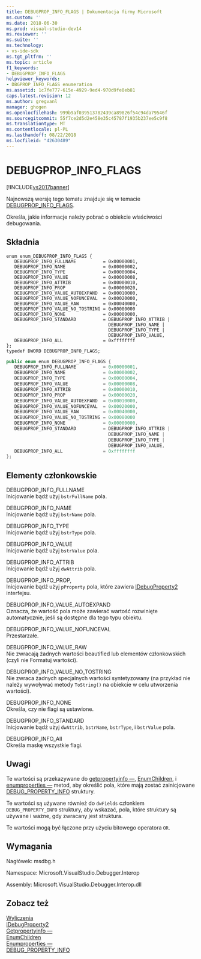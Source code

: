 ```yaml
---
title: DEBUGPROP_INFO_FLAGS | Dokumentacja firmy Microsoft
ms.custom: ''
ms.date: 2018-06-30
ms.prod: visual-studio-dev14
ms.reviewer: ''
ms.suite: ''
ms.technology:
- vs-ide-sdk
ms.tgt_pltfrm: ''
ms.topic: article
f1_keywords:
- DEBUGPROP_INFO_FLAGS
helpviewer_keywords:
- DBGPROP_INFO_FLAGS enumeration
ms.assetid: 1c7fe777-615e-4929-9ed4-970d9fe0eb81
caps.latest.revision: 12
ms.author: gregvanl
manager: ghogen
ms.openlocfilehash: 999b9af039513782439ca89826f54c94da79546f
ms.sourcegitcommit: 55f7ce2d5d2e458e35c45787f1935b237ee5c9f8
ms.translationtype: MT
ms.contentlocale: pl-PL
ms.lasthandoff: 08/22/2018
ms.locfileid: "42630489"
---
```

# <a name="debugpropinfoflags"></a>DEBUGPROP_INFO_FLAGS
[!INCLUDE[vs2017banner](../../../includes/vs2017banner.md)]

Najnowszą wersję tego tematu znajduje się w temacie [DEBUGPROP_INFO_FLAGS](https://docs.microsoft.com/visualstudio/extensibility/debugger/reference/debugprop-info-flags).  
  
Określa, jakie informacje należy pobrać o obiekcie właściwości debugowania.  
  
## <a name="syntax"></a>Składnia  
  
```cpp#  
enum enum_DEBUGPROP_INFO_FLAGS {   
   DEBUGPROP_INFO_FULLNAME          = 0x00000001,  
   DEBUGPROP_INFO_NAME              = 0x00000002,  
   DEBUGPROP_INFO_TYPE              = 0x00000004,  
   DEBUGPROP_INFO_VALUE             = 0x00000008,  
   DEBUGPROP_INFO_ATTRIB            = 0x00000010,  
   DEBUGPROP_INFO_PROP              = 0x00000020,  
   DEBUGPROP_INFO_VALUE_AUTOEXPAND  = 0x00010000,  
   DEBUGPROP_INFO_VALUE_NOFUNCEVAL  = 0x00020000,  
   DEBUGPROP_INFO_VALUE_RAW         = 0x00040000,  
   DEBUGPROP_INFO_VALUE_NO_TOSTRING = 0x00080000  
   DEBUGPROP_INFO_NONE              = 0x00000000,  
   DEBUGPROP_INFO_STANDARD          = DEBUGPROP_INFO_ATTRIB |  
                                      DEBUGPROP_INFO_NAME |  
                                      DEBUGPROP_INFO_TYPE |  
                                      DEBUGPROP_INFO_VALUE,  
   DEBUGPROP_INFO_ALL               = 0xffffffff  
};  
typedef DWORD DEBUGPROP_INFO_FLAGS;  
```  
  
```csharp  
public enum enum_DEBUGPROP_INFO_FLAGS {   
   DEBUGPROP_INFO_FULLNAME          = 0x00000001,  
   DEBUGPROP_INFO_NAME              = 0x00000002,  
   DEBUGPROP_INFO_TYPE              = 0x00000004,  
   DEBUGPROP_INFO_VALUE             = 0x00000008,  
   DEBUGPROP_INFO_ATTRIB            = 0x00000010,  
   DEBUGPROP_INFO_PROP              = 0x00000020,  
   DEBUGPROP_INFO_VALUE_AUTOEXPAND  = 0x00010000,  
   DEBUGPROP_INFO_VALUE_NOFUNCEVAL  = 0x00020000,  
   DEBUGPROP_INFO_VALUE_RAW         = 0x00040000,  
   DEBUGPROP_INFO_VALUE_NO_TOSTRING = 0x00080000  
   DEBUGPROP_INFO_NONE              = 0x00000000,  
   DEBUGPROP_INFO_STANDARD          = DEBUGPROP_INFO_ATTRIB |  
                                      DEBUGPROP_INFO_NAME |  
                                      DEBUGPROP_INFO_TYPE |  
                                      DEBUGPROP_INFO_VALUE,  
   DEBUGPROP_INFO_ALL               = 0xffffffff  
};  
```  
  
## <a name="members"></a>Elementy członkowskie  
 DEBUGPROP_INFO_FULLNAME  
 Inicjowanie bądź użyj `bstrFullName` pola.  
  
 DEBUGPROP_INFO_NAME  
 Inicjowanie bądź użyj `bstrName` pola.  
  
 DEBUGPROP_INFO_TYPE  
 Inicjowanie bądź użyj `bstrType` pola.  
  
 DEBUGPROP_INFO_VALUE  
 Inicjowanie bądź użyj `bstrValue` pola.  
  
 DEBUGPROP_INFO_ATTRIB  
 Inicjowanie bądź użyj `dwAttrib` pola.  
  
 DEBUGPROP_INFO_PROP,  
 Inicjowanie bądź użyj `pProperty` pola, które zawiera [IDebugProperty2](../../../extensibility/debugger/reference/idebugproperty2.md) interfejsu.  
  
 DEBUGPROP_INFO_VALUE_AUTOEXPAND  
 Oznacza, że wartość pola może zawierać wartość rozwinięte automatycznie, jeśli są dostępne dla tego typu obiektu.  
  
 DEBUGPROP_INFO_VALUE_NOFUNCEVAL  
 Przestarzałe.  
  
 DEBUGPROP_INFO_VALUE_RAW  
 Nie zwracają żadnych wartości beautified lub elementów członkowskich (czyli nie Formatuj wartości).  
  
 DEBUGPROP_INFO_VALUE_NO_TOSTRING  
 Nie zwraca żadnych specjalnych wartości syntetyzowany (na przykład nie należy wywoływać metody `ToString()` na obiekcie w celu utworzenia wartości).  
  
 DEBUGPROP_INFO_NONE  
 Określa, czy nie flagi są ustawione.  
  
 DEBUGPROP_INFO_STANDARD  
 Inicjowanie bądź użyj `dwAttrib`, `bstrName`, `bstrType`, i `bstrValue` pola.  
  
 DEBUGPROP_INFO_All  
 Określa maskę wszystkie flagi.  
  
## <a name="remarks"></a>Uwagi  
 Te wartości są przekazywane do [getpropertyinfo —](../../../extensibility/debugger/reference/idebugproperty2-getpropertyinfo.md), [EnumChildren](../../../extensibility/debugger/reference/idebugproperty2-enumchildren.md), i [enumproperties —](../../../extensibility/debugger/reference/idebugstackframe2-enumproperties.md) metod, aby określić pola, które mają zostać zainicjowane [ DEBUG_PROPERTY_INFO](../../../extensibility/debugger/reference/debug-property-info.md) struktury.  
  
 Te wartości są używane również do `dwFields` członkiem `DEBUG_PROPERTY_INFO` struktury, aby wskazać, pola, które struktury są używane i ważne, gdy zwracany jest struktura.  
  
 Te wartości mogą być łączone przy użyciu bitowego operatora `OR`.  
  
## <a name="requirements"></a>Wymagania  
 Nagłówek: msdbg.h  
  
 Namespace: Microsoft.VisualStudio.Debugger.Interop  
  
 Assembly: Microsoft.VisualStudio.Debugger.Interop.dll  
  
## <a name="see-also"></a>Zobacz też  
 [Wyliczenia](../../../extensibility/debugger/reference/enumerations-visual-studio-debugging.md)   
 [IDebugProperty2](../../../extensibility/debugger/reference/idebugproperty2.md)   
 [Getpropertyinfo —](../../../extensibility/debugger/reference/idebugproperty2-getpropertyinfo.md)   
 [EnumChildren](../../../extensibility/debugger/reference/idebugproperty2-enumchildren.md)   
 [Enumproperties —](../../../extensibility/debugger/reference/idebugstackframe2-enumproperties.md)   
 [DEBUG_PROPERTY_INFO](../../../extensibility/debugger/reference/debug-property-info.md)

